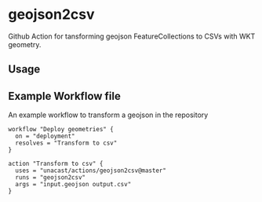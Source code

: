 # geojson2csv
Github Action for tansforming geojson FeatureCollections to CSVs with WKT geometry. 

## Usage

## Example Workflow file

An example workflow to transform a geojson in the repository

```
workflow "Deploy geometries" {
  on = "deployment"
  resolves = "Transform to csv"
}

action "Transform to csv" {
  uses = "unacast/actions/geojson2csv@master"
  runs = "geojson2csv"
  args = "input.geojson output.csv"
}
```